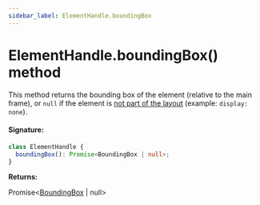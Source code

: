 ```yaml
---
sidebar_label: ElementHandle.boundingBox
---
```


# ElementHandle.boundingBox() method

This method returns the bounding box of the element (relative to the main frame), or `null` if the element is [not part of the layout](https://drafts.csswg.org/css-display-4/#box-generation) (example: `display: none`).

#### Signature:

```typescript
class ElementHandle {
  boundingBox(): Promise<BoundingBox | null>;
}
```

**Returns:**

Promise&lt;[BoundingBox](./puppeteer.boundingbox.md) \| null&gt;
